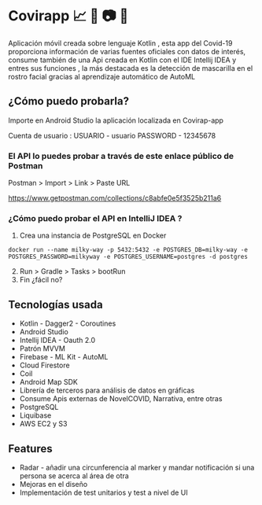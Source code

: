 # Covirapp :chart_with_upwards_trend: :satellite: :camera: :iphone:

Aplicación móvil creada sobre lenguaje Kotlin , esta app del Covid-19 proporciona información de varias fuentes oficiales con datos de interés, consume también de una Api creada en Kotlin con el IDE Intellij IDEA y entres sus funciones , la más destacada es la detección de mascarilla en el rostro facial gracias al aprendizaje automático de AutoML

## ¿Cómo puedo probarla?

Importe en Android Studio la aplicación localizada en Covirap-app

Cuenta de usuario : USUARIO - usuario PASSWORD - 12345678

### El API lo puedes probar a través de este enlace público de Postman

Postman > Import > Link > Paste URL

https://www.getpostman.com/collections/c8abfe0e5f3525b211a6

### ¿Cómo puedo probar el API en IntelliJ IDEA ?

1. Crea una instancia de PostgreSQL en Docker

~~~
docker run --name milky-way -p 5432:5432 -e POSTGRES_DB=milky-way -e POSTGRES_PASSWORD=milkyway -e POSTGRES_USERNAME=postgres -d postgres
~~~

2. Run > Gradle > Tasks > bootRun
3. Fin ¿fácil no?

## Tecnologías usada

* Kotlin - Dagger2 - Coroutines
* Android Studio
* Intellij IDEA - Oauth 2.0
* Patrón MVVM
* Firebase - ML Kit - AutoML
* Cloud Firestore
* Coil
* Android Map SDK
* Librería de terceros para análisis de datos en gráficas
* Consume Apis externas de NovelCOVID, Narrativa, entre otras
* PostgreSQL
* Liquibase
* AWS EC2 y S3

## Features

+ Radar - añadir una circunferencia al marker y mandar notificación si una persona se acerca al área de otra
+ Mejoras en el diseño
+ Implementación de test unitarios y test a nivel de UI
